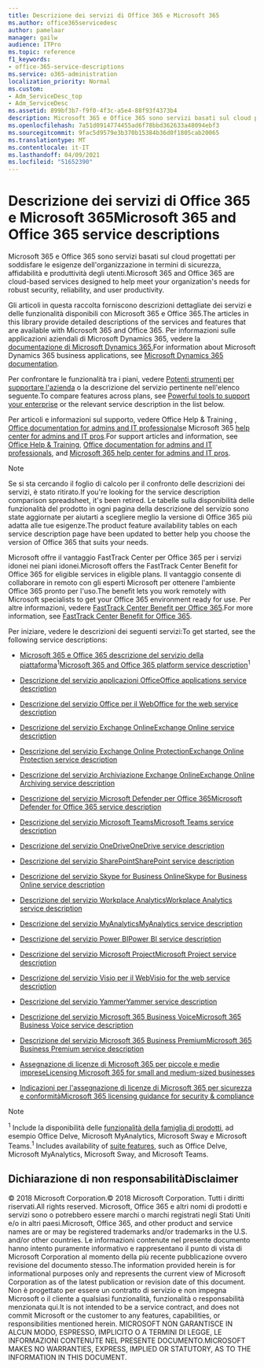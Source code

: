 ```yaml
---
title: Descrizione dei servizi di Office 365 e Microsoft 365
ms.author: office365servicedesc
author: pamelaar
manager: gailw
audience: ITPro
ms.topic: reference
f1_keywords:
- office-365-service-descriptions
ms.service: o365-administration
localization_priority: Normal
ms.custom:
- Adm_ServiceDesc_top
- Adm_ServiceDesc
ms.assetid: 899bf3b7-f9f0-4f3c-a5e4-88f93f4373b4
description: Microsoft 365 e Office 365 sono servizi basati sul cloud progettati per soddisfare le esigenze dell'organizzazione in termini di sicurezza, affidabilità e produttività degli utenti.
ms.openlocfilehash: 7a51d0914774455ad6f78bbd362633a48094ebf3
ms.sourcegitcommit: 9fac5d9579e3b370b15384b36d0f1805cab20065
ms.translationtype: MT
ms.contentlocale: it-IT
ms.lasthandoff: 04/09/2021
ms.locfileid: "51652390"
---
```

# <a name="microsoft-365-and-office-365-service-descriptions"></a><span data-ttu-id="dcb09-103">Descrizione dei servizi di Office 365 e Microsoft 365</span><span class="sxs-lookup"><span data-stu-id="dcb09-103">Microsoft 365 and Office 365 service descriptions</span></span> 

<span data-ttu-id="dcb09-104">Microsoft 365 e Office 365 sono servizi basati sul cloud progettati per soddisfare le esigenze dell'organizzazione in termini di sicurezza, affidabilità e produttività degli utenti.</span><span class="sxs-lookup"><span data-stu-id="dcb09-104">Microsoft 365 and Office 365 are cloud-based services designed to help meet your organization's needs for robust security, reliability, and user productivity.</span></span> 
  
<span data-ttu-id="dcb09-105">Gli articoli in questa raccolta forniscono descrizioni dettagliate dei servizi e delle funzionalità disponibili con Microsoft 365 e Office 365.</span><span class="sxs-lookup"><span data-stu-id="dcb09-105">The articles in this library provide detailed descriptions of the services and features that are available with Microsoft 365 and Office 365.</span></span> <span data-ttu-id="dcb09-106">Per informazioni sulle applicazioni aziendali di Microsoft Dynamics 365, vedere la [documentazione di Microsoft Dynamics 365.](/dynamics365/)</span><span class="sxs-lookup"><span data-stu-id="dcb09-106">For information about Microsoft Dynamics 365 business applications, see [Microsoft Dynamics 365 documentation](/dynamics365/).</span></span>

<span data-ttu-id="dcb09-107">Per confrontare le funzionalità tra i piani, vedere [Potenti strumenti per supportare l'azienda](https://go.microsoft.com/fwlink/?LinkID=799177&amp;clcid=0x409) o la descrizione del servizio pertinente nell'elenco seguente.</span><span class="sxs-lookup"><span data-stu-id="dcb09-107">To compare features across plans, see [Powerful tools to support your enterprise](https://go.microsoft.com/fwlink/?LinkID=799177&amp;clcid=0x409) or the relevant service description in the list below.</span></span> 
  
<span data-ttu-id="dcb09-108">Per articoli e informazioni sul supporto, vedere Office Help & Training , [Office documentation for admins and IT professionals](/office/)e Microsoft 365 [help](https://support.office.com/) [center for admins and IT pros](/microsoft-365/).</span><span class="sxs-lookup"><span data-stu-id="dcb09-108">For support articles and information, see [Office Help & Training](https://support.office.com/), [Office documentation for admins and IT professionals](/office/), and [Microsoft 365 help center for admins and IT pros](/microsoft-365/).</span></span>
  
> [!NOTE]
> <span data-ttu-id="dcb09-109">Se si sta cercando il foglio di calcolo per il confronto delle descrizioni dei servizi, è stato ritirato.</span><span class="sxs-lookup"><span data-stu-id="dcb09-109">If you're looking for the service description comparison spreadsheet, it's been retired.</span></span> <span data-ttu-id="dcb09-110">Le tabelle sulla disponibilità delle funzionalità del prodotto in ogni pagina della descrizione del servizio sono state aggiornate per aiutarti a scegliere meglio la versione di Office 365 più adatta alle tue esigenze.</span><span class="sxs-lookup"><span data-stu-id="dcb09-110">The product feature availability tables on each service description page have been updated to better help you choose the version of Office 365 that suits your needs.</span></span> 
  
<span data-ttu-id="dcb09-111">Microsoft offre il vantaggio FastTrack Center per Office 365 per i servizi idonei nei piani idonei.</span><span class="sxs-lookup"><span data-stu-id="dcb09-111">Microsoft offers the FastTrack Center Benefit for Office 365 for eligible services in eligible plans.</span></span> <span data-ttu-id="dcb09-112">Il vantaggio consente di collaborare in remoto con gli esperti Microsoft per ottenere l'ambiente Office 365 pronto per l'uso.</span><span class="sxs-lookup"><span data-stu-id="dcb09-112">The benefit lets you work remotely with Microsoft specialists to get your Office 365 environment ready for use.</span></span> <span data-ttu-id="dcb09-113">Per altre informazioni, vedere [FastTrack Center Benefit per Office 365](/fasttrack/O365-fasttrack-benefit-for-office-365).</span><span class="sxs-lookup"><span data-stu-id="dcb09-113">For more information, see [FastTrack Center Benefit for Office 365](/fasttrack/O365-fasttrack-benefit-for-office-365).</span></span>
  
<span data-ttu-id="dcb09-114">Per iniziare, vedere le descrizioni dei seguenti servizi:</span><span class="sxs-lookup"><span data-stu-id="dcb09-114">To get started, see the following service descriptions:</span></span>
  
- <span data-ttu-id="dcb09-115">[Microsoft 365 e Office 365 descrizione del servizio della piattaforma](office-365-platform-service-description/office-365-platform-service-description.md)<sup>1</sup></span><span class="sxs-lookup"><span data-stu-id="dcb09-115">[Microsoft 365 and Office 365 platform service description](office-365-platform-service-description/office-365-platform-service-description.md)<sup>1</sup></span></span>

- [<span data-ttu-id="dcb09-116">Descrizione del servizio applicazioni Office</span><span class="sxs-lookup"><span data-stu-id="dcb09-116">Office applications service description</span></span>](office-applications-service-description/office-applications-service-description.md)

- [<span data-ttu-id="dcb09-117">Descrizione del servizio Office per il Web</span><span class="sxs-lookup"><span data-stu-id="dcb09-117">Office for the web service description</span></span>](office-online-service-description/office-online-service-description.md)

- [<span data-ttu-id="dcb09-118">Descrizione del servizio Exchange Online</span><span class="sxs-lookup"><span data-stu-id="dcb09-118">Exchange Online service description</span></span>](exchange-online-service-description/exchange-online-service-description.md)

- [<span data-ttu-id="dcb09-119">Descrizione del servizio Exchange Online Protection</span><span class="sxs-lookup"><span data-stu-id="dcb09-119">Exchange Online Protection service description</span></span>](exchange-online-protection-service-description/exchange-online-protection-service-description.md)

- [<span data-ttu-id="dcb09-120">Descrizione del servizio Archiviazione Exchange Online</span><span class="sxs-lookup"><span data-stu-id="dcb09-120">Exchange Online Archiving service description</span></span>](exchange-online-archiving-service-description/exchange-online-archiving-service-description.md)

- [<span data-ttu-id="dcb09-121">Descrizione del servizio Microsoft Defender per Office 365</span><span class="sxs-lookup"><span data-stu-id="dcb09-121">Microsoft Defender for Office 365 service description</span></span>](office-365-advanced-threat-protection-service-description.md)

- [<span data-ttu-id="dcb09-122">Descrizione del servizio Microsoft Teams</span><span class="sxs-lookup"><span data-stu-id="dcb09-122">Microsoft Teams service description</span></span>](teams-service-description.md)

- [<span data-ttu-id="dcb09-123">Descrizione del servizio OneDrive</span><span class="sxs-lookup"><span data-stu-id="dcb09-123">OneDrive service description</span></span>](onedrive-for-business-service-description.md)

- [<span data-ttu-id="dcb09-124">Descrizione del servizio SharePoint</span><span class="sxs-lookup"><span data-stu-id="dcb09-124">SharePoint service description</span></span>](sharepoint-online-service-description/sharepoint-online-service-description.md)

- [<span data-ttu-id="dcb09-125">Descrizione del servizio Skype for Business Online</span><span class="sxs-lookup"><span data-stu-id="dcb09-125">Skype for Business Online service description</span></span>](skype-for-business-online-service-description/skype-for-business-online-service-description.md)

- [<span data-ttu-id="dcb09-126">Descrizione del servizio Workplace Analytics</span><span class="sxs-lookup"><span data-stu-id="dcb09-126">Workplace Analytics service description</span></span>](workplace-analytics-service-description.md)

- [<span data-ttu-id="dcb09-127">Descrizione del servizio MyAnalytics</span><span class="sxs-lookup"><span data-stu-id="dcb09-127">MyAnalytics service description</span></span>](mya-service-description.md)

- [<span data-ttu-id="dcb09-128">Descrizione del servizio Power BI</span><span class="sxs-lookup"><span data-stu-id="dcb09-128">Power BI service description</span></span>](power-bi-service-description.md)

- [<span data-ttu-id="dcb09-129">Descrizione del servizio Microsoft Project</span><span class="sxs-lookup"><span data-stu-id="dcb09-129">Microsoft Project service description</span></span>](project-online-service-description/project-online-service-description.md)

- [<span data-ttu-id="dcb09-130">Descrizione del servizio Visio per il Web</span><span class="sxs-lookup"><span data-stu-id="dcb09-130">Visio for the web service description</span></span>](visio-online-service-description/visio-online-service-description.md)

- [<span data-ttu-id="dcb09-131">Descrizione del servizio Yammer</span><span class="sxs-lookup"><span data-stu-id="dcb09-131">Yammer service description</span></span>](yammer-service-description/yammer-service-description.md)

- [<span data-ttu-id="dcb09-132">Descrizione del servizio Microsoft 365 Business Voice</span><span class="sxs-lookup"><span data-stu-id="dcb09-132">Microsoft 365 Business Voice service description</span></span>](microsoft-365-business-voice-service-description.md)

- [<span data-ttu-id="dcb09-133">Descrizione del servizio Microsoft 365 Business Premium</span><span class="sxs-lookup"><span data-stu-id="dcb09-133">Microsoft 365 Business Premium service description</span></span>](microsoft-365-service-descriptions/microsoft-365-business-service-description.md)

- [<span data-ttu-id="dcb09-134">Assegnazione di licenze di Microsoft 365 per piccole e medie imprese</span><span class="sxs-lookup"><span data-stu-id="dcb09-134">Licensing Microsoft 365 for small and medium-sized businesses</span></span>](microsoft-365-service-descriptions/licensing-microsoft-365-in-smb.md)

- [<span data-ttu-id="dcb09-135">Indicazioni per l'assegnazione di licenze di Microsoft 365 per sicurezza e conformità</span><span class="sxs-lookup"><span data-stu-id="dcb09-135">Microsoft 365 licensing guidance for security & compliance</span></span>](microsoft-365-service-descriptions/microsoft-365-tenantlevel-services-licensing-guidance/microsoft-365-security-compliance-licensing-guidance.md)


> [!NOTE]
> <span data-ttu-id="dcb09-136"><sup>1</sup> Include la disponibilità delle [funzionalità della famiglia di prodotti](./office-365-platform-service-description/office-365-suite-features.md), ad esempio Office Delve, Microsoft MyAnalytics, Microsoft Sway e Microsoft Teams.</span><span class="sxs-lookup"><span data-stu-id="dcb09-136"><sup>1</sup> Includes availability of [suite features](./office-365-platform-service-description/office-365-suite-features.md), such as Office Delve, Microsoft MyAnalytics, Microsoft Sway, and Microsoft Teams.</span></span>
  
## <a name="disclaimer"></a><span data-ttu-id="dcb09-137">Dichiarazione di non responsabilità</span><span class="sxs-lookup"><span data-stu-id="dcb09-137">Disclaimer</span></span>

<span data-ttu-id="dcb09-138">&copy; 2018 Microsoft Corporation.</span><span class="sxs-lookup"><span data-stu-id="dcb09-138">&copy; 2018 Microsoft Corporation.</span></span> <span data-ttu-id="dcb09-139">Tutti i diritti riservati.</span><span class="sxs-lookup"><span data-stu-id="dcb09-139">All rights reserved.</span></span> <span data-ttu-id="dcb09-140">Microsoft, Office 365 e altri nomi di prodotti e servizi sono o potrebbero essere marchi o marchi registrati negli Stati Uniti e/o in altri paesi.</span><span class="sxs-lookup"><span data-stu-id="dcb09-140">Microsoft, Office 365, and other product and service names are or may be registered trademarks and/or trademarks in the U.S. and/or other countries.</span></span> <span data-ttu-id="dcb09-141">Le informazioni contenute nel presente documento hanno intento puramente informativo e rappresentano il punto di vista di Microsoft Corporation al momento della più recente pubblicazione ovvero revisione del documento stesso.</span><span class="sxs-lookup"><span data-stu-id="dcb09-141">The information provided herein is for informational purposes only and represents the current view of Microsoft Corporation as of the latest publication or revision date of this document.</span></span> <span data-ttu-id="dcb09-142">Non è progettato per essere un contratto di servizio e non impegna Microsoft o il cliente a qualsiasi funzionalità, funzionalità o responsabilità menzionata qui.</span><span class="sxs-lookup"><span data-stu-id="dcb09-142">It is not intended to be a service contract, and does not commit Microsoft or the customer to any features, capabilities, or responsibilities mentioned herein.</span></span> <span data-ttu-id="dcb09-143">MICROSOFT NON GARANTISCE IN ALCUN MODO, ESPRESSO, IMPLICITO O A TERMINI DI LEGGE, LE INFORMAZIONI CONTENUTE NEL PRESENTE DOCUMENTO.</span><span class="sxs-lookup"><span data-stu-id="dcb09-143">MICROSOFT MAKES NO WARRANTIES, EXPRESS, IMPLIED OR STATUTORY, AS TO THE INFORMATION IN THIS DOCUMENT.</span></span>
